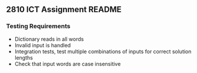 ## 2810 ICT Assignment README

### Testing Requirements
- Dictionary reads in all words
- Invalid input is handled
- Integration tests, test multiple combinations of inputs for correct solution lengths
- Check that input words are case insensitive